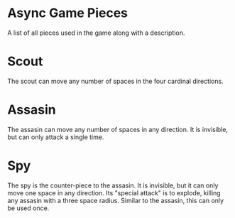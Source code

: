 Async Game Pieces
=================
A list of all pieces used in the game along with a description.


Scout
=====
The scout can move any number of spaces in the four cardinal directions. 

Assasin
=======
The assasin can move any number of spaces in any direction. It is invisible, but can only attack a single time.

Spy
===
The spy is the counter-piece to the assasin. It is invisible, but it can only move one space in any direction.
Its "special attack" is to explode, killing any assasin with a three space radius. Similar to the assasin, this 
can only be used once.


